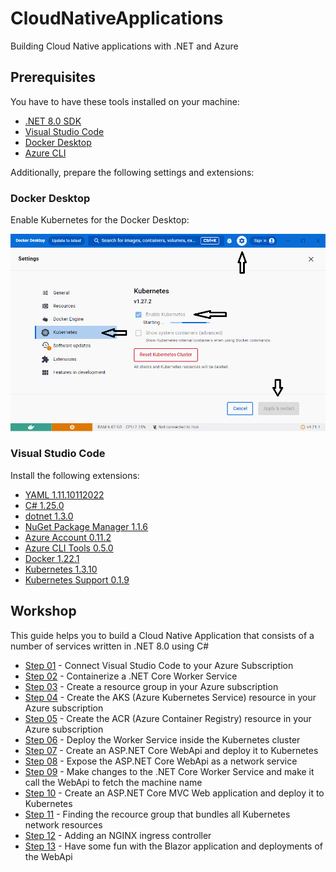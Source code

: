 # CloudNativeApplications
Building Cloud Native applications with .NET and Azure

## Prerequisites

You have to have these tools installed on your machine:

- [.NET 8.0 SDK](https://dotnet.microsoft.com/en-us/download/dotnet/8.0)
- [Visual Studio Code](https://code.visualstudio.com/)
- [Docker Desktop](https://www.docker.com/products/docker-desktop)
- [Azure CLI](https://docs.microsoft.com/en-us/cli/azure/install-azure-cli)

Additionally, prepare the following settings and extensions:

### Docker Desktop

Enable Kubernetes for the Docker Desktop:

![Docker Desktop enabling Kubernetes](kube-screen-shot.png)

### Visual Studio Code

Install the following extensions:

- [YAML 1.11.10112022](https://marketplace.visualstudio.com/items?itemName=redhat.vscode-yaml)
- [C# 1.25.0](https://marketplace.visualstudio.com/items?itemName=ms-dotnettools.csharp)
- [dotnet 1.3.0](https://marketplace.visualstudio.com/items?itemName=leo-labs.dotnet)
- [NuGet Package Manager 1.1.6](https://marketplace.visualstudio.com/items?itemName=jmrog.vscode-nuget-package-manager)
- [Azure Account 0.11.2](https://marketplace.visualstudio.com/items?itemName=ms-vscode.azure-account)
- [Azure CLI Tools 0.5.0](https://marketplace.visualstudio.com/items?itemName=ms-vscode.azurecli)
- [Docker 1.22.1](https://marketplace.visualstudio.com/items?itemName=ms-azuretools.vscode-docker)
- [Kubernetes 1.3.10](https://marketplace.visualstudio.com/items?itemName=ms-kubernetes-tools.vscode-kubernetes-tools)
- [Kubernetes Support 0.1.9](https://marketplace.visualstudio.com/items?itemName=ipedrazas.kubernetes-snippets)

## Workshop

This guide helps you to build a Cloud Native Application that consists of a number of services written in .NET 8.0 using C#

- [Step 01](steps/step-01/README.md) - Connect Visual Studio Code to your Azure Subscription
- [Step 02](steps/step-02/README.md) - Containerize a .NET Core Worker Service
- [Step 03](steps/step-03/README.md) - Create a resource group in your Azure subscription
- [Step 04](steps/step-04/README.md) - Create the AKS (Azure Kubernetes Service) resource in your Azure subscription
- [Step 05](steps/step-05/README.md) - Create the ACR (Azure Container Registry) resource in your Azure subscription
- [Step 06](steps/step-06/README.md) - Deploy the Worker Service inside the Kubernetes cluster
- [Step 07](steps/step-07/README.md) - Create an ASP.NET Core WebApi and deploy it to Kubernetes
- [Step 08](steps/step-08/README.md) - Expose the ASP.NET Core WebApi as a network service
- [Step 09](steps/step-09/README.md) - Make changes to the .NET Core Worker Service and make it call the WebApi to fetch the machine name
- [Step 10](steps/step-10/README.md) - Create an ASP.NET Core MVC Web application and deploy it to Kubernetes
- [Step 11](steps/step-11/README.md) - Finding the recource group that bundles all Kubernetes network resources
- [Step 12](steps/step-12/README.md) - Adding an NGINX ingress controller
- [Step 13](steps/step-13/README.md) - Have some fun with the Blazor application and deployments of the WebApi